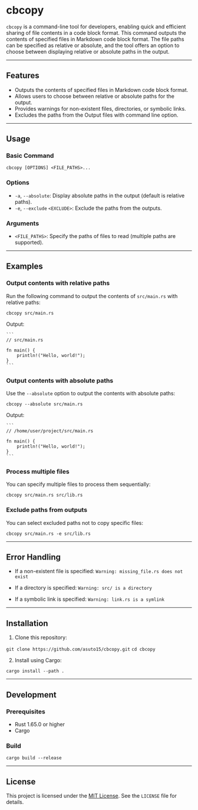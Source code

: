# cbcopy

`cbcopy` is a command-line tool for developers, enabling quick and efficient sharing of file contents in a code block format.
This command outputs the contents of specified files in Markdown code block format. The file paths can be specified as relative or absolute, and the tool offers an option to choose between displaying relative or absolute paths in the output.

---

## Features

- Outputs the contents of specified files in Markdown code block format.
- Allows users to choose between relative or absolute paths for the output.
- Provides warnings for non-existent files, directories, or symbolic links.
- Excludes the paths from the Output files with command line option.

---

## Usage

### Basic Command

`cbcopy [OPTIONS] <FILE_PATHS>...`

### Options

- `-a`, `--absolute`: Display absolute paths in the output (default is relative paths).
- `-e`, `--exclude` `<EXCLUDE>`: Exclude the paths from the outputs.

### Arguments

- `<FILE_PATHS>`: Specify the paths of files to read (multiple paths are supported).

---

## Examples

### Output contents with relative paths

Run the following command to output the contents of `src/main.rs` with relative paths:

`cbcopy src/main.rs`

Output:
``````
```
// src/main.rs

fn main() {
    println!("Hello, world!");
}
```
``````

### Output contents with absolute paths

Use the `--absolute` option to output the contents with absolute paths:

`cbcopy --absolute src/main.rs`

Output:
``````
```
// /home/user/project/src/main.rs

fn main() {
    println!("Hello, world!");
}
```
``````


### Process multiple files

You can specify multiple files to process them sequentially:

`cbcopy src/main.rs src/lib.rs`


### Exclude paths from outputs

You can select excluded paths not to copy specific files:

`cbcopy src/main.rs -e src/lib.rs`

---

## Error Handling

- If a non-existent file is specified:
  `Warning: missing_file.rs does not exist`

- If a directory is specified:
  `Warning: src/ is a directory`

- If a symbolic link is specified:
  `Warning: link.rs is a symlink`

---

## Installation

1. Clone this repository:

`git clone https://github.com/asuto15/cbcopy.git`
`cd cbcopy`

2. Install using Cargo:

`cargo install --path .`

---

## Development

### Prerequisites

- Rust 1.65.0 or higher
- Cargo

### Build

`cargo build --release`

---

## License

This project is licensed under the [MIT License](LICENSE). See the `LICENSE` file for details.
